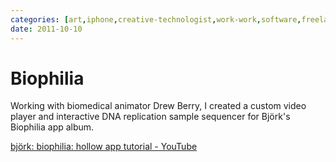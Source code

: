 ```yaml
---
categories: [art,iphone,creative-technologist,work-work,software,freelance]
date: 2011-10-10
---
```


# Biophilia

Working with biomedical animator Drew Berry, I created a custom video player and interactive DNA replication sample sequencer for Björk's Biophilia app album.

[björk: biophilia: hollow app tutorial - YouTube](https://www.youtube.com/watch?v=aK-M94wOWNE)